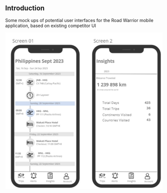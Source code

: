 ## Introduction

Some mock ups of potential user interfaces for the Road Warrior mobile application, based on existing competitor UI

![ScreenDesign](./UI_Design.jpg)